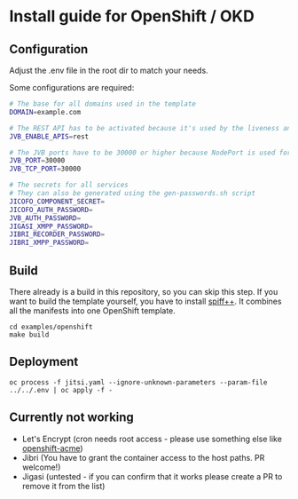 # Install guide for OpenShift / OKD

## Configuration

Adjust the .env file in the root dir to match your needs.

Some configurations are required:
```bash
# The base for all domains used in the template
DOMAIN=example.com

# The REST API has to be activated because it's used by the liveness and readiness probes
JVB_ENABLE_APIS=rest

# The JVB ports have to be 30000 or higher because NodePort is used for them
JVB_PORT=30000
JVB_TCP_PORT=30000

# The secrets for all services
# They can also be generated using the gen-passwords.sh script
JICOFO_COMPONENT_SECRET=
JICOFO_AUTH_PASSWORD=
JVB_AUTH_PASSWORD=
JIGASI_XMPP_PASSWORD=
JIBRI_RECORDER_PASSWORD=
JIBRI_XMPP_PASSWORD=
```

## Build

There already is a build in this repository, so you can skip this step.
If you want to build the template yourself, you have to install [spiff++](https://github.com/mandelsoft/spiff). It combines all the manifests into one OpenShift template.

```console
cd examples/openshift
make build
```

## Deployment

```console
oc process -f jitsi.yaml --ignore-unknown-parameters --param-file ../../.env | oc apply -f -
```

## Currently not working

- Let's Encrypt (cron needs root access - please use something else like [openshift-acme](https://github.com/tnozicka/openshift-acme))
- Jibri (You have to grant the container access to the host paths. PR welcome!)
- Jigasi (untested - if you can confirm that it works please create a PR to remove it from the list)
